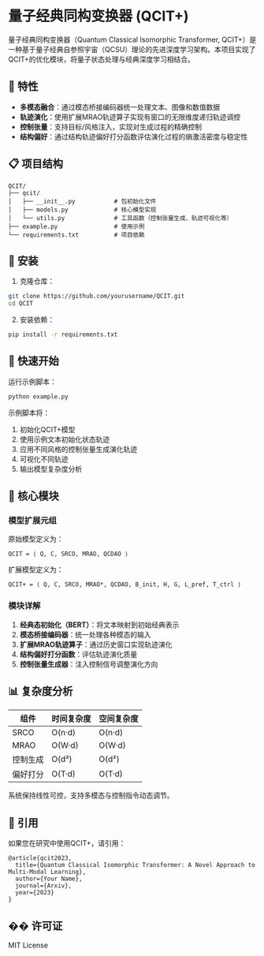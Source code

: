# 量子经典同构变换器 (QCIT+)

量子经典同构变换器（Quantum Classical Isomorphic Transformer, QCIT+）是一种基于量子经典自参照宇宙（QCSU）理论的先进深度学习架构。本项目实现了QCIT+的优化模块，将量子状态处理与经典深度学习相结合。

## 🌟 特性

- **多模态融合**：通过模态桥接编码器统一处理文本、图像和数值数据
- **轨迹演化**：使用扩展MRAO轨迹算子实现有窗口的无限维度递归轨迹调控
- **控制张量**：支持目标/风格注入，实现对生成过程的精确控制
- **结构偏好**：通过结构轨迹偏好打分函数评估演化过程的熵激活密度与稳定性

## 📋 项目结构

```
QCIT/
├── qcit/
│   ├── __init__.py           # 包初始化文件
│   ├── models.py             # 核心模型实现
│   └── utils.py              # 工具函数（控制张量生成、轨迹可视化等）
├── example.py                # 使用示例
└── requirements.txt          # 项目依赖
```

## 🔧 安装

1. 克隆仓库：
```bash
git clone https://github.com/yourusername/QCIT.git
cd QCIT
```

2. 安装依赖：
```bash
pip install -r requirements.txt
```

## 🚀 快速开始

运行示例脚本：

```bash
python example.py
```

示例脚本将：
1. 初始化QCIT+模型
2. 使用示例文本初始化状态轨迹
3. 应用不同风格的控制张量生成演化轨迹
4. 可视化不同轨迹
5. 输出模型复杂度分析

## 📐 核心模块

### 模型扩展元组

原始模型定义为：
```
QCIT = ⟨ Q, C, SRCO, MRAO, QCDAO ⟩
```

扩展模型定义为：
```
QCIT+ = ⟨ Q, C, SRCO, MRAO*, QCDAO, B_init, H, G, L_pref, T_ctrl ⟩
```

### 模块详解

1. **经典态初始化（BERT）**：将文本映射到初始经典表示
2. **模态桥接编码器**：统一处理各种模态的输入
3. **扩展MRAO轨迹算子**：通过历史窗口实现轨迹演化
4. **结构偏好打分函数**：评估轨迹演化质量
5. **控制张量生成器**：注入控制信号调整演化方向

## 📊 复杂度分析

| 组件 | 时间复杂度 | 空间复杂度 |
|------|------------|------------|
| SRCO | O(n·d) | O(n·d) |
| MRAO | O(W·d) | O(W·d) |
| 控制生成 | O(d²) | O(d²) |
| 偏好打分 | O(T·d) | O(T·d) |

系统保持线性可控，支持多模态与控制指令动态调节。

## 📝 引用

如果您在研究中使用QCIT+，请引用：

```
@article{qcit2023,
  title={Quantum Classical Isomorphic Transformer: A Novel Approach to Multi-Modal Learning},
  author={Your Name},
  journal={Arxiv},
  year={2023}
}
```

## �� 许可证

MIT License 